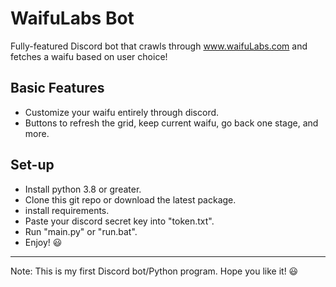 # WaifuLabs Bot
Fully-featured Discord bot that crawls through www.waifuLabs.com and fetches a waifu based on user choice!

## Basic Features
* Customize your waifu entirely through discord.
* Buttons to refresh the grid, keep current waifu, go back one stage, and more.


## Set-up
* Install python 3.8 or greater.
* Clone this git repo or download the latest package.
* install requirements.
* Paste your discord secret key into "token.txt".
* Run "main.py" or "run.bat".
* Enjoy! 😃
---
Note: This is my first Discord bot/Python program. Hope you like it! 😃
